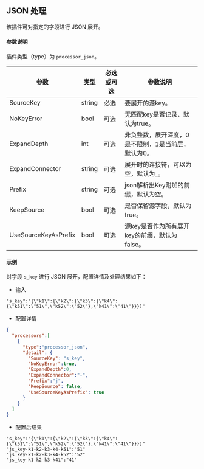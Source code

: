 JSON 处理
---

该插件可对指定的字段进行 JSON 展开。

#### 参数说明

插件类型（type）为 `processor_json`。

|参数|类型|必选或可选|参数说明|
|----|----|----|----|
|SourceKey|string|必选|要展开的源key。|
|NoKeyError|bool|可选|无匹配key是否记录，默认为true。|
|ExpandDepth|int|可选|非负整数，展开深度，0是不限制，1是当前层，默认为0。|
|ExpandConnector|string|可选|展开时的连接符，可以为空，默认为_。|
|Prefix|string|可选|json解析出Key附加的前缀，默认为空。|
|KeepSource|bool|可选|是否保留源字段，默认为true。|
|UseSourceKeyAsPrefix|bool|可选|源key是否作为所有展开key的前缀，默认为false。|

#### 示例

对字段 `s_key` 进行 JSON 展开，配置详情及处理结果如下：

- 输入

```
"s_key":"{\"k1\":{\"k2\":{\"k3\":{\"k4\":{\"k51\":\"51\",\"k52\":\"52\"},\"k41\":\"41\"}}})"
```

- 配置详情

```json
{
  "processors":[
    {
      "type":"processor_json",
      "detail": {
        "SourceKey": "s_key",
        "NoKeyError":true,
        "ExpandDepth":0,
        "ExpandConnector":"-",
        "Prefix":"j",
        "KeepSource": false,
        "UseSourceKeyAsPrefix": true
      }
    }
  ]
}
```

- 配置后结果

```
"s_key":"{\"k1\":{\"k2\":{\"k3\":{\"k4\":{\"k51\":\"51\",\"k52\":\"52\"},\"k41\":\"41\"}}})"
"js_key-k1-k2-k3-k4-k51":"51"
"js_key-k1-k2-k3-k4-k52":"52"
"js_key-k1-k2-k3-k41":"41"
```